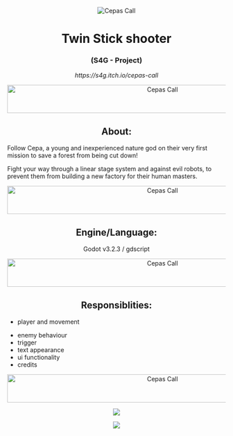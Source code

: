<p align="center"><img src="https://img.itch.zone/aW1nLzUzOTczNDUucG5n/original/fzxCQc.png" alt="Cepas Call"></p>

<h1 align="center">Twin Stick shooter</h1>
<h3 align="center">(S4G - Project)</h3>
<p align="center"><i>https://s4g.itch.io/cepas-call</i></p>

<p align="center"><img src="https://img.itch.zone/aW1nLzUzOTU1NzIucG5n/original/m0q6ze.png" alt="Cepas Call" width="700" height="65"></p>
<h2 align="center">About:</h2>
<p>Follow Cepa, a young and inexperienced nature god on their very first mission to save a forest from being cut down!</p>
<p>Fight your way through a linear stage system and against evil robots, to prevent them from building a new factory for their human masters.</p>

<p align="center"><img src="https://img.itch.zone/aW1nLzUzOTU1NzIucG5n/original/m0q6ze.png" alt="Cepas Call" width="700" height="65"></p>
<h2 align="center">Engine/Language:</h1>
<p align="center">Godot v3.2.3 / gdscript</p>

<p align="center"><img src="https://img.itch.zone/aW1nLzUzOTU1NzIucG5n/original/m0q6ze.png" alt="Cepas Call" width="700" height="65"></p>
<h2 align="center">Responsiblities:</h2>

<ul>
  <li>player and movement</p></li>
  <li>enemy behaviour</li>
  <li>trigger</li>
  <li>text appearance</li>
  <li>ui functionality</li>
  <li>credits</li>
</ul>
  
<p align="center"><img src="https://img.itch.zone/aW1nLzUzOTU1NzIucG5n/original/m0q6ze.png" alt="Cepas Call" width="700" height="65"></p>

<p align="center"><img src=https://img.itch.zone/aW1hZ2UvOTQ0NTk5LzU0MDIzMjQuZ2lm/original/AxH6H3.gif></p>
<p align="center"><img src=https://img.itch.zone/aW1hZ2UvOTQ0NTk5LzUzOTcyNTMucG5n/original/UlzkyS.png></p>
